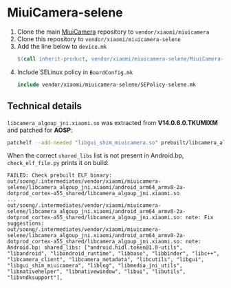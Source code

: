 # MiuiCamera-selene

1. Clone the main [MiuiCamera](https://github.com/Positron-B/vendor_xiaomi_miuicamera) repository to `vendor/xiaomi/miuicamera`
2. Clone this repository to `vendor/xiaomi/miuicamera-selene`
3. Add the line below to `device.mk`
    ```makefile
    $(call inherit-product, vendor/xiaomi/miuicamera-selene/MiuiCamera-selene.mk)
    ```
4. Include SELinux policy in `BoardConfig.mk`
    ```makefile
    include vendor/xiaomi/miuicamera-selene/SEPolicy-selene.mk
    ```

## Technical details

`libcamera_algoup_jni.xiaomi.so` was extracted from **V14.0.6.0.TKUMIXM** and patched for **AOSP**:
```sh
patchelf --add-needed "libgui_shim_miuicamera.so" prebuilt/libcamera_algoup_jni.xiaomi.so
```
When the correct `shared_libs` list is not present in Android.bp, `check_elf_file.py` prints it on build:
```
FAILED: Check prebuilt ELF binary: out/soong/.intermediates/vendor/xiaomi/miuicamera-selene/libcamera_algoup_jni.xiaomi/android_arm64_armv8-2a-dotprod_cortex-a55_shared/libcamera_algoup_jni.xiaomi.so
...
out/soong/.intermediates/vendor/xiaomi/miuicamera-selene/libcamera_algoup_jni.xiaomi/android_arm64_armv8-2a-dotprod_cortex-a55_shared/libcamera_algoup_jni.xiaomi.so: note: Fix suggestions:
out/soong/.intermediates/vendor/xiaomi/miuicamera-selene/libcamera_algoup_jni.xiaomi/android_arm64_armv8-2a-dotprod_cortex-a55_shared/libcamera_algoup_jni.xiaomi.so: note:   Android.bp: shared_libs: ["android.hidl.token@1.0-utils", "libandroid", "libandroid_runtime", "libbase", "libbinder", "libc++", "libcamera_client", "libcamera_metadata", "libcutils", "libgui", "libgui_shim_miuicamera", "liblog", "libmedia_jni_utils", "libnativehelper", "libnativewindow", "libui", "libutils", "libvndksupport"],
```
